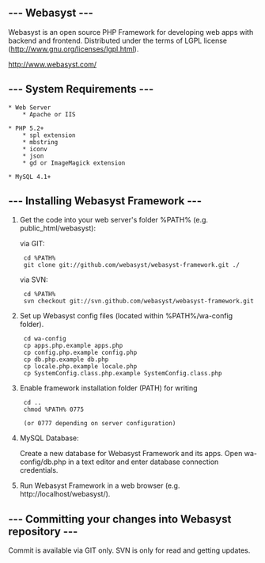 ## --- Webasyst --- ##

Webasyst is an open source PHP Framework for developing web apps with backend and frontend.
Distributed under the terms of LGPL license (http://www.gnu.org/licenses/lgpl.html).

http://www.webasyst.com/

## --- System Requirements --- ##

	* Web Server
		* Apache or IIS
		
	* PHP 5.2+
	    * spl extension
		* mbstring
		* iconv
		* json
		* gd or ImageMagick extension

	* MySQL 4.1+


## --- Installing Webasyst Framework --- ##

1. Get the code into your web server's folder %PATH% (e.g. public_html/webasyst):

	via GIT:

		cd %PATH%
		git clone git://github.com/webasyst/webasyst-framework.git ./

	via SVN:
	
		cd %PATH%
		svn checkout git://svn.github.com/webasyst/webasyst-framework.git

2. Set up Webasyst config files (located within %PATH%/wa-config folder).

		cd wa-config
		cp apps.php.example apps.php
		cp config.php.example config.php
		cp db.php.example db.php
		cp locale.php.example locale.php
		cp SystemConfig.class.php.example SystemConfig.class.php

2. Enable framework installation folder (PATH) for writing

		cd ..
		chmod %PATH% 0775
		
		(or 0777 depending on server configuration)

3. MySQL Database:

	Create a new database for Webasyst Framework and its apps.
	Open wa-config/db.php in a text editor and enter database connection credentials.

4. Run Webasyst Framework in a web browser (e.g. http://localhost/webasyst/).


## --- Committing your changes into Webasyst repository --- ##

Commit is available via GIT only. SVN is only for read and getting updates.
